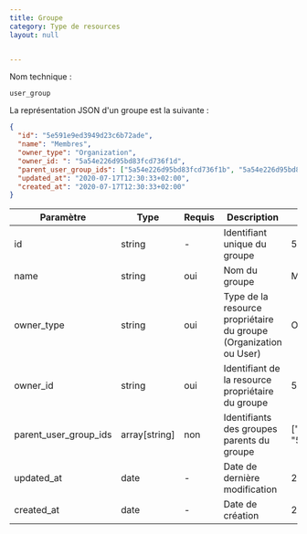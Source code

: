 ```yaml
---
title: Groupe
category: Type de resources
layout: null


---
```

Nom technique :

```
user_group
```

La représentation JSON d'un groupe est la suivante :

```json
{
  "id": "5e591e9ed3949d23c6b72ade",
  "name": "Membres",
  "owner_type": "Organization",
  "owner_id: ": "5a54e226d95bd83fcd736f1d",
  "parent_user_group_ids": ["5a54e226d95bd83fcd736f1b", "5a54e226d95bd83fcd736f1e"],
  "updated_at": "2020-07-17T12:30:33+02:00",
  "created_at": "2020-07-17T12:30:33+02:00"
}
```



| Paramètre             | **Type**      | Requis | Description                                                  | **Exemple**                                              |
| --------------------- | ------------- | ------ | ------------------------------------------------------------ | -------------------------------------------------------- |
| id <span class="read-only" data-text="LECTURE SEULE"></span>                   | string        | -      | Identifiant unique du groupe                                 | 5e591e9ed3949d23c6b72ade                                 |
| name                  | string        | oui    | Nom du groupe                                                | Membres                                                  |
| owner_type            | string        | oui    | Type de la resource propriétaire du groupe (Organization ou User) | Organization                                             |
| owner_id              | string        | oui    | Identifiant de la resource propriétaire du groupe            | 5a54e226d95bd83fcd736f1d                                 |
| parent_user_group_ids | array[string] | non    | Identifiants des groupes parents du groupe                   | ["5a54e226d95bd83fcd736f1b", "5a54e226d95bd83fcd736f1e"] |
| updated_at <span class="read-only" data-text="LECTURE SEULE"></span>           | date          | -      | Date de dernière modification                                | 2020-07-17T12:30:33+02:00                                |
| created_at <span class="read-only" data-text="LECTURE SEULE"></span>           | date          | -      | Date de création                                             | 2020-07-17T12:30:33+02:00                                |
